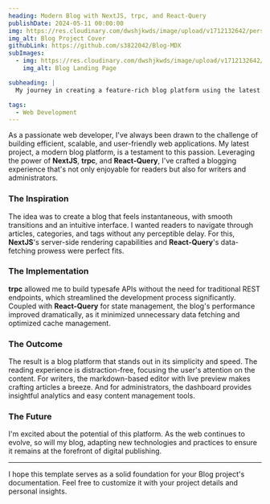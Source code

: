 ```yaml
---
heading: Modern Blog with NextJS, trpc, and React-Query
publishDate: 2024-05-11 00:00:00
img: https://res.cloudinary.com/dwshjkwds/image/upload/v1712132642/personal-website/projects/dica/dica-cover_xyqomi.webp
img_alt: Blog Project Cover
githubLink: https://github.com/s3822042/Blog-MDX
subImages:
  - img: https://res.cloudinary.com/dwshjkwds/image/upload/v1712132642/personal-website/projects/dica/dica-cover_xyqomi.webp
    img_alt: Blog Landing Page

subheading: |
  My journey in creating a feature-rich blog platform using the latest web technologies to deliver a seamless reading and writing experience.

tags:
  - Web Development
---
```


As a passionate web developer, I've always been drawn to the challenge of building efficient, scalable, and user-friendly web applications. My latest project, a modern blog platform, is a testament to this passion. Leveraging the power of **NextJS**, **trpc**, and **React-Query**, I've crafted a blogging experience that's not only enjoyable for readers but also for writers and administrators.

### The Inspiration

The idea was to create a blog that feels instantaneous, with smooth transitions and an intuitive interface. I wanted readers to navigate through articles, categories, and tags without any perceptible delay. For this, **NextJS**'s server-side rendering capabilities and **React-Query**'s data-fetching prowess were perfect fits.

### The Implementation

**trpc** allowed me to build typesafe APIs without the need for traditional REST endpoints, which streamlined the development process significantly. Coupled with **React-Query** for state management, the blog's performance improved dramatically, as it minimized unnecessary data fetching and optimized cache management.

### The Outcome

The result is a blog platform that stands out in its simplicity and speed. The reading experience is distraction-free, focusing the user's attention on the content. For writers, the markdown-based editor with live preview makes crafting articles a breeze. And for administrators, the dashboard provides insightful analytics and easy content management tools.

### The Future

I'm excited about the potential of this platform. As the web continues to evolve, so will my blog, adapting new technologies and practices to ensure it remains at the forefront of digital publishing.

---

I hope this template serves as a solid foundation for your Blog project's documentation. Feel free to customize it with your project details and personal insights.
